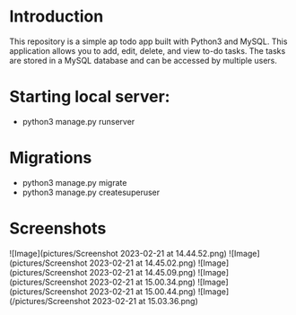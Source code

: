 # Introduction
This repository is a simple ap todo app built with Python3 and MySQL. This application allows you to add, edit, delete, and view to-do tasks. The tasks are stored in a MySQL database and can be accessed by multiple users.

# Starting local server:
- python3 manage.py runserver

# Migrations
- python3 manage.py migrate
- python3 manage.py createsuperuser

# Screenshots

![Image](pictures/Screenshot 2023-02-21 at 14.44.52.png)
![Image](pictures/Screenshot 2023-02-21 at 14.45.02.png)
![Image](pictures/Screenshot 2023-02-21 at 14.45.09.png)
![Image](pictures/Screenshot 2023-02-21 at 15.00.34.png)
![Image](pictures/Screenshot 2023-02-21 at 15.00.44.png)
![Image](/pictures/Screenshot 2023-02-21 at 15.03.36.png)
